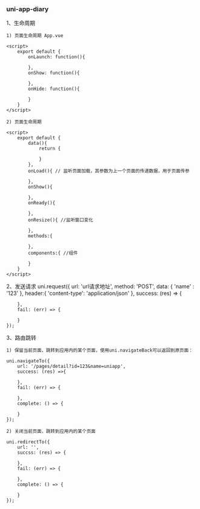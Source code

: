 ### uni-app-diary

1、生命周期

    1) 页面生命周期 App.vue

    <script>
        export default {
            onLaunch: function(){

            },
            onShow: function(){

            },
            onHide: function(){
                
            }
        }
    </script>

    2) 页面生命周期

    <script>
        export default {
            data(){
                return {

                }
            },
            onLoad(){ // 监听页面加载，其参数为上一个页面的传递数据，用于页面传参

            },
            onShow(){

            },
            onReady(){

            },
            onResize(){ //监听窗口变化

            },
            methods:{

            },
            components:{ //组件

            }
        }
    </script>

2、发送请求
    uni.request({
        url: 'url请求地址',
        method: 'POST',
        data: {
            'name' : '123'
        },
        header:{
            'content-type': 'application/json'
        },
        success: (res) => {

        },
        fail: (err) => {

        }
    });

3、路由跳转

    1) 保留当前页面，跳转到应用内的某个页面，使用uni.navigateBack可以返回到原页面：
    
    uni.navigateTo({
        url: '/pages/detail?id=123&name=uniapp',
        success: (res) =>{

        },
        fail: (err) => {

        },
        complete: () => {

        }
    });

    2) 关闭当前页面，跳转到应用内的某个页面

    uni.redirectTo({
        url: '',
        succss: (res) => {

        },
        fail: (err) => {

        },
        complete: () => {

        }
    });
